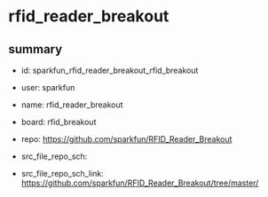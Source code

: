 # rfid_reader_breakout
 
## summary 
* id: sparkfun_rfid_reader_breakout_rfid_breakout
* user: sparkfun
* name: rfid_reader_breakout
* board: rfid_breakout
* repo: https://github.com/sparkfun/RFID_Reader_Breakout



* src_file_repo_sch: 
* src_file_repo_sch_link: https://github.com/sparkfun/RFID_Reader_Breakout/tree/master/






